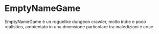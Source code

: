 # EmptyNameGame
EmptyNameGame è un roguelike dungeon crawler, molto indie e poco realistico, ambientato in una dmensione particolare tra maledizioni e cose.
